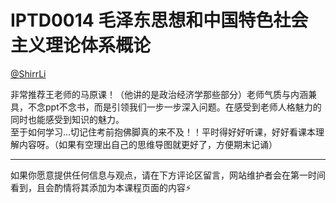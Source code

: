 
# IPTD0014 毛泽东思想和中国特色社会主义理论体系概论

[@ShirrLi](https://github.com/ShirrLi)

非常推荐王老师的马原课！（他讲的是政治经济学那些部分）老师气质与内涵兼具，不念ppt不念书，而是引领我们一步一步深入问题。在感受到老师人格魅力的同时也能感受到知识的魅力。\
至于如何学习...切记住考前抱佛脚真的来不及！！平时得好好听课，好好看课本理解内容呀。（如果有空理出自己的思维导图就更好了，方便期末记诵）

---

如果你愿意提供任何信息与观点，请在下方评论区留言，网站维护者会在第一时间看到，且会酌情将其添加为本课程页面的内容⚡️